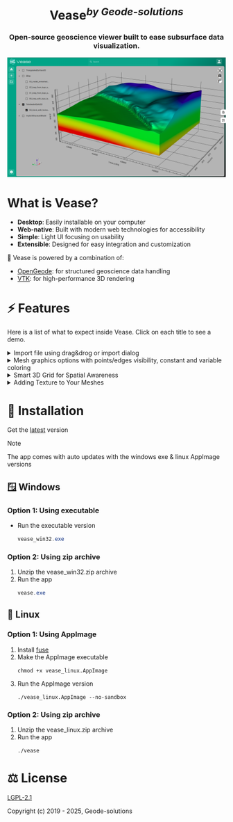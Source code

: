 <h1 align="center">Vease<sup><i>by Geode-solutions</i></sup></h1>
<h3 align="center">Open-source geoscience viewer built to ease subsurface data visualization.</h3>

![App Screenshot](./.github/screenshots/model_from_implicitation.png)

# What is Vease?

- **Desktop**: Easily installable on your computer
- **Web-native**: Built with modern web technologies for accessibility
- **Simple**: Light UI focusing on usability
- **Extensible**: Designed for easy integration and customization

🔧 Vease is powered by a combination of:

- [OpenGeode](https://github.com/Geode-solutions/OpenGeode): for structured geoscience data handling
- [VTK](https://vtk.org/): for high-performance 3D rendering

# ⚡ Features

Here is a list of what to expect inside Vease. Click on each title to see a demo.

<details>
  <summary>Import file using drag&drog or import dialog</summary>
  <img src="./docs/import.gif" width="500">
</details>
<details>
  <summary>Mesh graphics options with points/edges visibility, constant and variable coloring</summary>
  <img src="./docs/mesh_graphics.gif" width="500">
</details>
<details>
  <summary>Smart 3D Grid for Spatial Awareness</summary>
  <img src="./docs/grid.gif" width="500">
</details>
<details>
  <summary>Adding Texture to Your Meshes</summary>
  <img src="./docs/textures.gif" width="500">
</details>

# 📀 Installation

Get the [latest](https://github.com/Geode-solutions/Vease/releases/latest) version

> [!NOTE]
> The app comes with auto updates with the windows exe & linux AppImage versions

## 🪟 Windows

### Option 1: Using executable

- Run the executable version
  ```powershell
  vease_win32.exe
  ```

### Option 2: Using zip archive

1. Unzip the vease_win32.zip archive
2. Run the app
   ```powershell
   vease.exe
   ```

## 🐧 Linux

### Option 1: Using AppImage

1. Install <a href="https://github.com/appimage/appimagekit/wiki/fuse">fuse</a>
2. Make the AppImage executable
   ```shell
   chmod +x vease_linux.AppImage
   ```
3. Run the AppImage version
   ```shell
   ./vease_linux.AppImage --no-sandbox
   ```

### Option 2: Using zip archive

1. Unzip the vease_linux.zip archive
2. Run the app
   ```shell
   ./vease
   ```

# ⚖️ License

[LGPL-2.1](https://opensource.org/license/lgpl-2-1)

Copyright (c) 2019 - 2025, Geode-solutions
